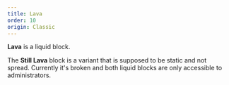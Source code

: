 ```yaml
---
title: Lava
order: 10
origin: Classic
---
```


**Lava** is a liquid block.

The **Still Lava** block is a variant that is supposed to be static and not spread. Currently it's broken and both liquid blocks are only accessible to administrators.
